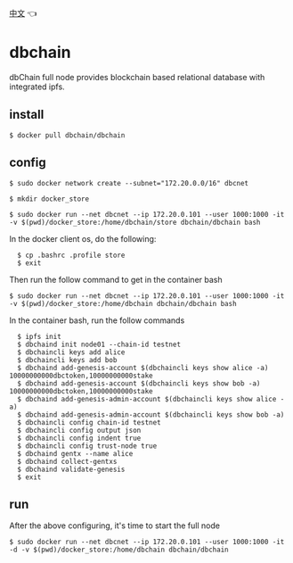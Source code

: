 [中文](https://github.com/dbchaincloud/dbchain/blob/master/README_ch.md) :point_left:

# dbchain
dbChain full node provides blockchain based relational database with integrated ipfs.

## install
```shell
$ docker pull dbchain/dbchain
```

## config
```shell
$ sudo docker network create --subnet="172.20.0.0/16" dbcnet

$ mkdir docker_store

$ sudo docker run --net dbcnet --ip 172.20.0.101 --user 1000:1000 -it -v $(pwd)/docker_store:/home/dbchain/store dbchain/dbchain bash
```

In the docker client os, do the following:

```shell
  $ cp .bashrc .profile store
  $ exit
```  
  
Then run the follow command to get in the container bash
```shell
$ sudo docker run --net dbcnet --ip 172.20.0.101 --user 1000:1000 -it -v $(pwd)/docker_store:/home/dbchain dbchain/dbchain bash
```
In the container bash, run the follow commands
```shell
  $ ipfs init
  $ dbchaind init node01 --chain-id testnet
  $ dbchaincli keys add alice
  $ dbchaincli keys add bob
  $ dbchaind add-genesis-account $(dbchaincli keys show alice -a) 10000000000dbctoken,10000000000stake
  $ dbchaind add-genesis-account $(dbchaincli keys show bob -a)   10000000000dbctoken,10000000000stake
  $ dbchaind add-genesis-admin-account $(dbchaincli keys show alice -a)
  $ dbchaind add-genesis-admin-account $(dbchaincli keys show bob -a)
  $ dbchaincli config chain-id testnet
  $ dbchaincli config output json
  $ dbchaincli config indent true
  $ dbchaincli config trust-node true
  $ dbchaind gentx --name alice
  $ dbchaind collect-gentxs
  $ dbchaind validate-genesis
  $ exit
```  
## run
After the above configuring, it's time to start the full node
```shell
$ sudo docker run --net dbcnet --ip 172.20.0.101 --user 1000:1000 -it -d -v $(pwd)/docker_store:/home/dbchain dbchain/dbchain
```

